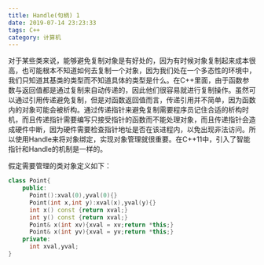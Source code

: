 ```yaml
---
title: Handle(句柄) 1
date: 2019-07-14 23:23:33
tags: C++
category: 计算机
---
```

对于某些类来说，能够避免复制对象是有好处的，因为有时候对象复制起来成本很高，也可能根本不知道如何去复制一个对象，因为我们处在一个多态性的环境中，我们只知道其基类的类型而不知道具体的类型是什么。在C++里面，由于函数参数与返回值都是通过复制来自动传递的，因此他们很容易就进行复制操作。虽然可以通过引用传递避免复制，但是对函数返回值而言，传递引用并不简单，因为函数内的对象可能会被析构。通过传递指针来避免复制需要程序员记住合适的析构时机，而且传递指针需要编写只接受指针的函数而不能处理对象，而且传递指针会造成硬件中断，因为硬件需要检查指针地址是否在该进程内，以免出现非法访问。所以使用Handle来将对象绑定，实现对象管理就很重要。在C++11中，引入了智能指针和Handle的机制是一样的。

假定需要管理的类对象定义如下：

```C++
class Point{
	public:
	  Point():xval(0),yval(0){}
	  Point(int x,int y):xval(x),yval(y){}
	  int x() const {return xval;}
	  int y() const {return xval;}
	  Point& x(int xv){xval = xv;return *this;}
	  Point& x(int yv){xval = yv;return *this;}
	private:
	  int xval,yval;
}
```
